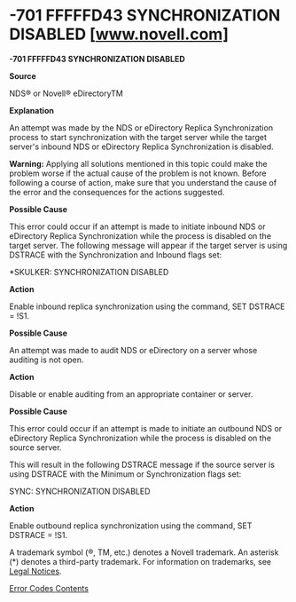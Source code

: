 # -701 FFFFFD43 SYNCHRONIZATION DISABLED [www.novell.com]

**\-701 FFFFFD43 SYNCHRONIZATION DISABLED**

**Source**

NDS® or Novell® eDirectoryTM

**Explanation**

An attempt was made by the NDS or eDirectory Replica Synchronization process to start synchronization with the target server while the target server's inbound NDS or eDirectory Replica Synchronization is disabled.

**Warning:** Applying all solutions mentioned in this topic could make the problem worse if the actual cause of the problem is not known. Before following a course of action, make sure that you understand the cause of the error and the consequences for the actions suggested.

**Possible Cause**

This error could occur if an attempt is made to initiate inbound NDS or eDirectory Replica Synchronization while the process is disabled on the target server. The following message will appear if the target server is using DSTRACE with the Synchronization and Inbound flags set:

\*SKULKER: SYNCHRONIZATION DISABLED

**Action**

Enable inbound replica synchronization using the command, SET DSTRACE = !S1.

**Possible Cause**

An attempt was made to audit NDS or eDirectory on a server whose auditing is not open.

**Action**

Disable or enable auditing from an appropriate container or server.

**Possible Cause**

This error could occur if an attempt is made to initiate an outbound NDS or eDirectory Replica Synchronization while the process is disabled on the source server.

This will result in the following DSTRACE message if the source server is using DSTRACE with the Minimum or Synchronization flags set:

SYNC: SYNCHRONIZATION DISABLED

**Action**

Enable outbound replica synchronization using the command, SET DSTRACE = !S1.

A trademark symbol (®, TM, etc.) denotes a Novell trademark. An asterisk (\*) denotes a third-party trademark. For information on trademarks, see [Legal Notices](http://www.novell.com/documentation/nwec/nwec_enu/nwec_trademarks.html).

[Error Codes Contents](http://www.novell.com/../index.html)
